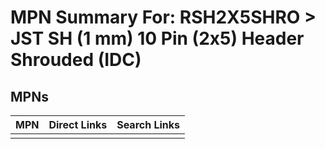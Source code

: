 



# MPN Summary For: RSH2X5SHRO > JST SH (1 mm) 10 Pin (2x5) Header Shrouded (IDC)

## MPNs
  

|MPN|Direct Links|Search Links|
| :--- | :--- | :--- |
||||
